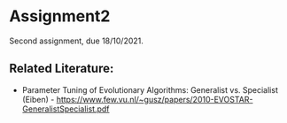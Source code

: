 # Assignment2
Second assignment, due 18/10/2021.

## Related Literature:
- Parameter Tuning of Evolutionary Algorithms: Generalist vs. Specialist (Eiben) - https://www.few.vu.nl/~gusz/papers/2010-EVOSTAR-GeneralistSpecialist.pdf
